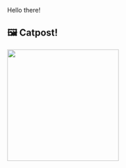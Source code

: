 Hello there!



## 🖼️ Catpost!

<sub>
    <img src="https://cdn2.thecatapi.com/images/33d.gif" height="256">
</sub>

